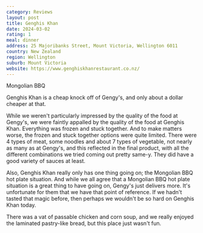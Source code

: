 ```yaml
---
category: Reviews
layout: post
title: Genghis Khan
date: 2024-03-02
rating: 1
meal: dinner
address: 25 Majoribanks Street, Mount Victoria, Wellington 6011
country: New Zealand
region: Wellington
suburb: Mount Victoria
website: https://www.genghiskhanrestaurant.co.nz/
---
```

Mongolian BBQ 

Genghis Khan is a cheap knock off of Gengy's, and only about a dollar cheaper at that.

While we weren't particularly impressed by the quality of the food at Gengy's, we were faintly appalled by the quality of the food at Genghis Khan. Everything was frozen and stuck together. And to make matters worse, the frozen and stuck together options were quite limited. There were 4 types of meat, some noodles and about 7 types of vegetable, not nearly as many as at Gengy's, and this reflected in the final product, with all the different combinations we tried coming out pretty same-y. They did have a good variety of sauces at least. 

Also, Genghis Khan really only has one thing going on; the Mongolian BBQ hot plate situation. And while we all agree that a Mongolian BBQ hot plate situation is a great thing to have going on, Gengy's just delivers more. It's unfortunate for them that we have that point of reference. If we hadn't tasted that magic before, then perhaps we wouldn't be so hard on Genghis Khan today.

There was a vat of passable chicken and corn soup, and we really enjoyed the laminated pastry-like bread, but this place just wasn't fun. 
